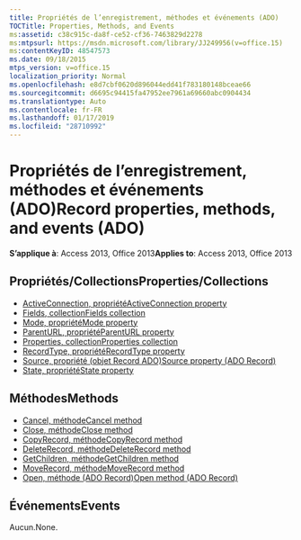 ```yaml
---
title: Propriétés de l’enregistrement, méthodes et événements (ADO)
TOCTitle: Properties, Methods, and Events
ms:assetid: c38c915c-da8f-ce52-cf36-7463829d2278
ms:mtpsurl: https://msdn.microsoft.com/library/JJ249956(v=office.15)
ms:contentKeyID: 48547573
ms.date: 09/18/2015
mtps_version: v=office.15
localization_priority: Normal
ms.openlocfilehash: e8d7cbf0620d896044edd41f783180148bceae66
ms.sourcegitcommit: d6695c94415fa47952ee7961a69660abc0904434
ms.translationtype: Auto
ms.contentlocale: fr-FR
ms.lasthandoff: 01/17/2019
ms.locfileid: "28710992"
---
```

# <a name="record-properties-methods-and-events-ado"></a><span data-ttu-id="abe18-102">Propriétés de l’enregistrement, méthodes et événements (ADO)</span><span class="sxs-lookup"><span data-stu-id="abe18-102">Record properties, methods, and events (ADO)</span></span>

<span data-ttu-id="abe18-103">**S’applique à**: Access 2013, Office 2013</span><span class="sxs-lookup"><span data-stu-id="abe18-103">**Applies to**: Access 2013, Office 2013</span></span>

## <a name="propertiescollections"></a><span data-ttu-id="abe18-104">Propriétés/Collections</span><span class="sxs-lookup"><span data-stu-id="abe18-104">Properties/Collections</span></span>

- [<span data-ttu-id="abe18-105">ActiveConnection, propriété</span><span class="sxs-lookup"><span data-stu-id="abe18-105">ActiveConnection property</span></span>](activeconnection-property-ado.md)
- [<span data-ttu-id="abe18-106">Fields, collection</span><span class="sxs-lookup"><span data-stu-id="abe18-106">Fields collection</span></span>](fields-collection-ado.md)
- [<span data-ttu-id="abe18-107">Mode, propriété</span><span class="sxs-lookup"><span data-stu-id="abe18-107">Mode property</span></span>](mode-property-ado.md)
- [<span data-ttu-id="abe18-108">ParentURL, propriété</span><span class="sxs-lookup"><span data-stu-id="abe18-108">ParentURL property</span></span>](parenturl-property-ado.md)
- [<span data-ttu-id="abe18-109">Properties, collection</span><span class="sxs-lookup"><span data-stu-id="abe18-109">Properties collection</span></span>](properties-collection-ado.md)
- [<span data-ttu-id="abe18-110">RecordType, propriété</span><span class="sxs-lookup"><span data-stu-id="abe18-110">RecordType property</span></span>](recordtype-property-ado.md)
- [<span data-ttu-id="abe18-111">Source, propriété (objet Record ADO)</span><span class="sxs-lookup"><span data-stu-id="abe18-111">Source property (ADO Record)</span></span>](source-property-ado-record.md)
- [<span data-ttu-id="abe18-112">State, propriété</span><span class="sxs-lookup"><span data-stu-id="abe18-112">State property</span></span>](state-property-ado.md)


## <a name="methods"></a><span data-ttu-id="abe18-113">Méthodes</span><span class="sxs-lookup"><span data-stu-id="abe18-113">Methods</span></span>

- [<span data-ttu-id="abe18-114">Cancel, méthode</span><span class="sxs-lookup"><span data-stu-id="abe18-114">Cancel method</span></span>](cancel-method-ado.md)
- [<span data-ttu-id="abe18-115">Close, méthode</span><span class="sxs-lookup"><span data-stu-id="abe18-115">Close method</span></span>](close-method-ado.md)
- [<span data-ttu-id="abe18-116">CopyRecord, méthode</span><span class="sxs-lookup"><span data-stu-id="abe18-116">CopyRecord method</span></span>](copyrecord-method-ado.md)
- [<span data-ttu-id="abe18-117">DeleteRecord, méthode</span><span class="sxs-lookup"><span data-stu-id="abe18-117">DeleteRecord method</span></span>](deleterecord-method-ado.md)
- [<span data-ttu-id="abe18-118">GetChildren, méthode</span><span class="sxs-lookup"><span data-stu-id="abe18-118">GetChildren method</span></span>](getchildren-method-ado.md)
- [<span data-ttu-id="abe18-119">MoveRecord, méthode</span><span class="sxs-lookup"><span data-stu-id="abe18-119">MoveRecord method</span></span>](moverecord-method-ado.md)
- [<span data-ttu-id="abe18-120">Open, méthode (ADO Record)</span><span class="sxs-lookup"><span data-stu-id="abe18-120">Open method (ADO Record)</span></span>](open-method-ado-record.md)

## <a name="events"></a><span data-ttu-id="abe18-121">Événements</span><span class="sxs-lookup"><span data-stu-id="abe18-121">Events</span></span>

<span data-ttu-id="abe18-122">Aucun.</span><span class="sxs-lookup"><span data-stu-id="abe18-122">None.</span></span>

